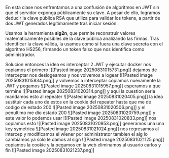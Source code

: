 En esta clase nos enfrentamos a una confusión de algoritmos en JWT sin que el servidor exponga públicamente su clave. A pesar de ello, logramos deducir la clave pública RSA que utiliza para validar los tokens, a partir de dos JWT generados legítimamente tras iniciar sesión.

Usamos la herramienta **sig2n**, que permite reconstruir valores matemáticamente posibles de la clave pública analizando las firmas. Tras identificar la clave válida, la usamos como si fuera una clave secreta con el algoritmo HS256, firmando un token falso que nos identifica como administrador.

Solucion
entonces la idea es interceptar 2 JWT y ejecutar docker
nos copiamos el primero
![[Pasted image 20250831015731.png]]
dejamos de interceptar nos deslogeamos y nos volvemos a logear
![[Pasted image 20250831015834.png]]
y volvemos a interceptar
copiamos nuevamente la JWT y pegamos
![[Pasted image 20250831015957.png]]
esperamos a que termine
![[Pasted image 20250831020314.png]]
y aqui la cuestion seria mandamos esto al repeater
![[Pasted image 20250831020405.png]]
la idea sustituir cada uno de estos en la cookie del repeater hasta que me de codigo de estado 200
![[Pasted image 20250831020506.png]]
y el penultimo me dio estado 200
![[Pasted image 20250831020759.png]]
y este valor lo podemos usar
![[Pasted image 20250831020833.png]]
nos copiamos esto
![[Pasted image 20250831020953.png]]
generamos una una key symetrica
![[Pasted image 20250831021024.png]]
nos regresamos al intercep y modificamos el wiener por administrator tambien el alg lo cambiamos ya solo le damos al sign
![[Pasted image 20250831021125.png]]
copiamos la cookie y la pegamos en la web eliminamos al usuario carlos y fin
![[Pasted image 20250831021237.png]]


